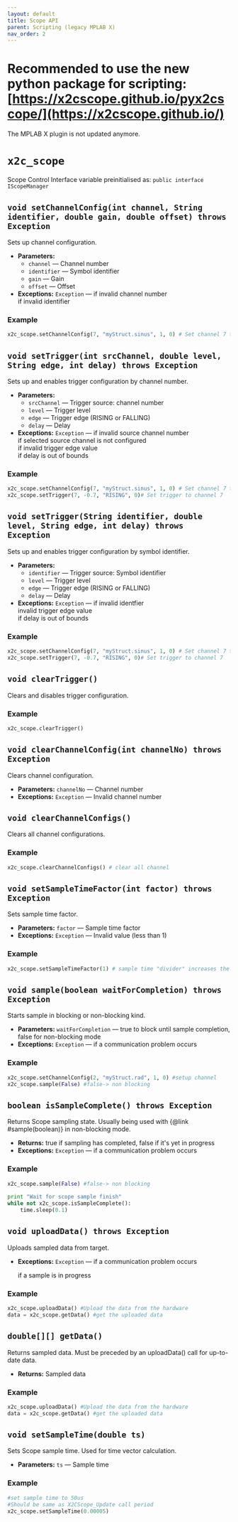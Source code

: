 ```yaml
---
layout: default
title: Scope API
parent: Scripting (legacy MPLAB X)
nav_order: 2
---
```


# Recommended to use the new python package for scripting: [https://x2cscope.github.io/pyx2cscope/](https://x2cscope.github.io/)

The MPLAB X plugin is not updated anymore.

# `x2c_scope`

Scope Control Interface variable preinitialised as: `public interface IScopeManager`

## `void setChannelConfig(int channel, String identifier, double gain, double offset) throws Exception`

Sets up channel configuration.

 * **Parameters:**
   * `channel` — Channel number
   * `identifier` — Symbol identifier
   * `gain` — Gain
   * `offset` — Offset
 * **Exceptions:** `Exception` — if invalid channel number<br>
	if invalid identifier
	 
###  Example
```python
x2c_scope.setChannelConfig(7, "myStruct.sinus", 1, 0) # Set channel 7 to monitor the sinus variable
```

## `void setTrigger(int srcChannel, double level, String edge, int delay) throws Exception`

Sets up and enables trigger configuration by channel number.

 * **Parameters:**
   * `srcChannel` — Trigger source: channel number
   * `level` — Trigger level
   * `edge` — Trigger edge (RISING or FALLING)
   * `delay` — Delay
 * **Exceptions:** `Exception` — if invalid source channel number<br>
     if selected source channel is not configured<br>
     if invalid trigger edge value<br>
     if delay is out of bounds

###  Example
```python
x2c_scope.setChannelConfig(7, "myStruct.sinus", 1, 0) # Set channel 7 to monitor the sinus variable
x2c_scope.setTrigger(7, -0.7, "RISING", 0)# Set trigger to channel 7
```

## `void setTrigger(String identifier, double level, String edge, int delay) throws Exception`

Sets up and enables trigger configuration by symbol identifier.

 * **Parameters:**
   * `identifier` — Trigger source: Symbol identifier
   * `level` — Trigger level
   * `edge` — Trigger edge (RISING or FALLING)
   * `delay` — Delay
 * **Exceptions:** `Exception` — if invalid identfier<br>
     invalid trigger edge value<br>
     if delay is out of bounds

###  Example
```python
x2c_scope.setChannelConfig(7, "myStruct.sinus", 1, 0) # Set channel 7 to monitor the sinus variable
x2c_scope.setTrigger(7, -0.7, "RISING", 0)# Set trigger to channel 7
```

## `void clearTrigger()`

Clears and disables trigger configuration.

###  Example
```python
x2c_scope.clearTrigger()
```

## `void clearChannelConfig(int channelNo) throws Exception`

Clears channel configuration.

 * **Parameters:** `channelNo` — Channel number
 * **Exceptions:** `Exception` — Invalid channel number

## `void clearChannelConfigs()`

Clears all channel configurations.

###  Example
```python
x2c_scope.clearChannelConfigs() # clear all channel
```

## `void setSampleTimeFactor(int factor) throws Exception`

Sets sample time factor.

 * **Parameters:** `factor` — Sample time factor
 * **Exceptions:** `Exception` — Invalid value (less than 1)

###  Example
```python
x2c_scope.setSampleTimeFactor(1) # sample time "divider" increases the sampling time
```

## `void sample(boolean waitForCompletion) throws Exception`

Starts sample in blocking or non-blocking kind.

 * **Parameters:** `waitForCompletion` — true to block until sample completion, false for non-blocking mode
 * **Exceptions:** `Exception` — if a communication problem occurs

###  Example
```python
x2c_scope.setChannelConfig(2, "myStruct.rad", 1, 0) #setup channel
x2c_scope.sample(False) #false-> non blocking
```

## `boolean isSampleComplete() throws Exception`

Returns Scope sampling state. Usually being used with {@link #sample(boolean)} in non-blocking mode.

 * **Returns:** true if sampling has completed, false if it's yet in progress
 * **Exceptions:** `Exception` — if a communication problem occurs

###  Example
```python
x2c_scope.sample(False) #false-> non blocking
		
print "Wait for scope sample finish"
while not x2c_scope.isSampleComplete():
	time.sleep(0.1)
```

## `void uploadData() throws Exception`

Uploads sampled data from target.

 * **Exceptions:** `Exception` — if a communication problem occurs<br>

     if a sample is in progress

###  Example
```python
x2c_scope.uploadData() #Upload the data from the hardware
data = x2c_scope.getData() #get the uploaded data
```

## `double[][] getData()`

Returns sampled data. Must be preceded by an uploadData() call for up-to-date data.

 * **Returns:** Sampled data

###  Example
```python
x2c_scope.uploadData() #Upload the data from the hardware
data = x2c_scope.getData() #get the uploaded data
```

## `void setSampleTime(double ts)`

Sets Scope sample time. Used for time vector calculation.

 * **Parameters:** `ts` — Sample time
 
###  Example
```python
#set sample time to 50us
#Should be same as X2CScope_Update call period
x2c_scope.setSampleTime(0.00005) 
```